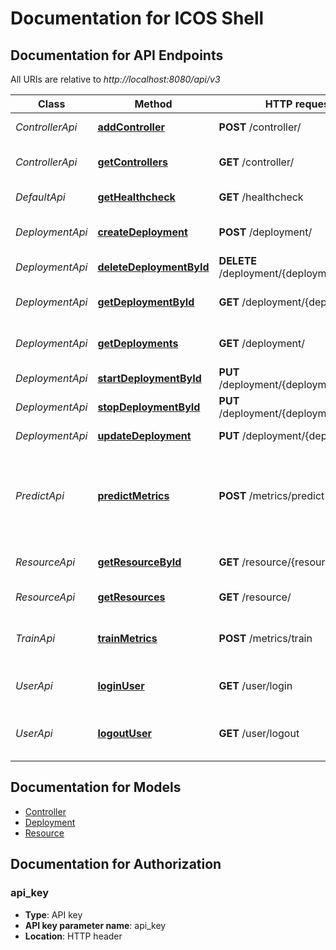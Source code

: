 # Documentation for ICOS Shell

<a name="documentation-for-api-endpoints"></a>
## Documentation for API Endpoints

All URIs are relative to *http://localhost:8080/api/v3*

| Class | Method | HTTP request | Description |
|------------ | ------------- | ------------- | -------------|
| *ControllerApi* | [**addController**](Apis/ControllerApi.md#addcontroller) | **POST** /controller/ | Adds a new controller |
*ControllerApi* | [**getControllers**](Apis/ControllerApi.md#getcontrollers) | **GET** /controller/ | Returns a list of controllers |
| *DefaultApi* | [**getHealthcheck**](Apis/DefaultApi.md#gethealthcheck) | **GET** /healthcheck | Health check |
| *DeploymentApi* | [**createDeployment**](Apis/DeploymentApi.md#createdeployment) | **POST** /deployment/ | Creates a new deployment |
*DeploymentApi* | [**deleteDeploymentById**](Apis/DeploymentApi.md#deletedeploymentbyid) | **DELETE** /deployment/{deploymentId} | Deletes a deployment |
*DeploymentApi* | [**getDeploymentById**](Apis/DeploymentApi.md#getdeploymentbyid) | **GET** /deployment/{deploymentId} | Find deployment by ID |
*DeploymentApi* | [**getDeployments**](Apis/DeploymentApi.md#getdeployments) | **GET** /deployment/ | Returns a list of deployments |
*DeploymentApi* | [**startDeploymentById**](Apis/DeploymentApi.md#startdeploymentbyid) | **PUT** /deployment/{deploymentId}/start | Starts a deployment |
*DeploymentApi* | [**stopDeploymentById**](Apis/DeploymentApi.md#stopdeploymentbyid) | **PUT** /deployment/{deploymentId}/stop | Stops a deployment |
*DeploymentApi* | [**updateDeployment**](Apis/DeploymentApi.md#updatedeployment) | **PUT** /deployment/{deploymentId} | Updates a deployment |
| *PredictApi* | [**predictMetrics**](Apis/PredictApi.md#predictmetrics) | **POST** /metrics/predict | Predict metrics development based on model and input metrics |
| *ResourceApi* | [**getResourceById**](Apis/ResourceApi.md#getresourcebyid) | **GET** /resource/{resourceId} | Find resource by ID |
*ResourceApi* | [**getResources**](Apis/ResourceApi.md#getresources) | **GET** /resource/ | Returns a list of resources |
| *TrainApi* | [**trainMetrics**](Apis/TrainApi.md#trainmetrics) | **POST** /metrics/train | Trains a model on a set of metrics |
| *UserApi* | [**loginUser**](Apis/UserApi.md#loginuser) | **GET** /user/login | Logs user into the system |
*UserApi* | [**logoutUser**](Apis/UserApi.md#logoutuser) | **GET** /user/logout | Logs out current logged in user session |


<a name="documentation-for-models"></a>
## Documentation for Models

 - [Controller](./Models/Controller.md)
 - [Deployment](./Models/Deployment.md)
 - [Resource](./Models/Resource.md)


<a name="documentation-for-authorization"></a>
## Documentation for Authorization

<a name="api_key"></a>
### api_key

- **Type**: API key
- **API key parameter name**: api_key
- **Location**: HTTP header

